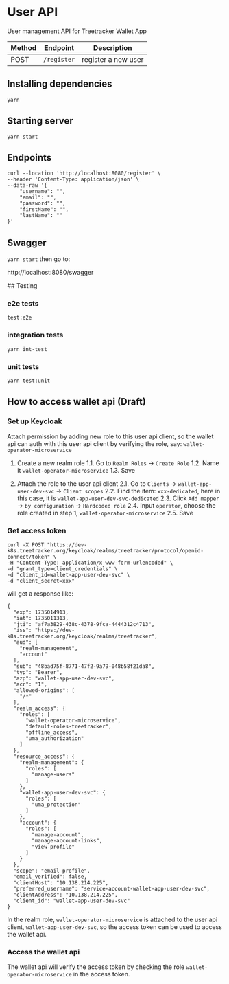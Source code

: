 # User API

User management API for Treetracker Wallet App

| Method | Endpoint    | Description         |
| ------ | ----------- | ------------------- |
| POST   | `/register` | register a new user |

## Installing dependencies

`yarn`

## Starting server

`yarn start`

## Endpoints

```
curl --location 'http://localhost:8080/register' \
--header 'Content-Type: application/json' \
--data-raw '{
    "username": "",
    "email": "",
    "password": "",
    "firstName": "",
    "lastName": ""
}'
```

## Swagger

`yarn start` then go to:

http://localhost:8080/swagger

## Testing

### e2e tests

`test:e2e`

### integration tests

`yarn int-test`

### unit tests

`yarn test:unit`

## How to access wallet api (Draft)

### Set up Keycloak

Attach permission by adding new role to this user api client, so the wallet api
can auth with this user api client by verifying the role, say:
`wallet-operator-microservice`

1. Create a new realm role 1.1. Go to `Realm Roles` -> `Create Role` 1.2. Name
   it `wallet-operator-microservice` 1.3. Save

2. Attach the role to the user api client 2.1. Go to `Clients` ->
   `wallet-app-user-dev-svc` -> `Client scopes` 2.2. Find the item:
   `xxx-dedicated`, here in this case, it is `wallet-app-user-dev-svc-dedicated`
   2.3. Click `Add mapper` -> `by configuration` -> `Hardcoded role` 2.4. Input
   `operator`, choose the role created in step 1, `wallet-operator-microservice`
   2.5. Save

### Get access token

```
curl -X POST "https://dev-k8s.treetracker.org/keycloak/realms/treetracker/protocol/openid-connect/token" \
-H "Content-Type: application/x-www-form-urlencoded" \
-d "grant_type=client_credentials" \
-d "client_id=wallet-app-user-dev-svc" \
-d "client_secret=xxx"
```

will get a response like:

```
{
  "exp": 1735014913,
  "iat": 1735011313,
  "jti": "af7a3829-438c-4378-9fca-4444312c4713",
  "iss": "https://dev-k8s.treetracker.org/keycloak/realms/treetracker",
  "aud": [
    "realm-management",
    "account"
  ],
  "sub": "48bad75f-8771-47f2-9a79-048b58f21da8",
  "typ": "Bearer",
  "azp": "wallet-app-user-dev-svc",
  "acr": "1",
  "allowed-origins": [
    "/*"
  ],
  "realm_access": {
    "roles": [
      "wallet-operator-microservice",
      "default-roles-treetracker",
      "offline_access",
      "uma_authorization"
    ]
  },
  "resource_access": {
    "realm-management": {
      "roles": [
        "manage-users"
      ]
    },
    "wallet-app-user-dev-svc": {
      "roles": [
        "uma_protection"
      ]
    },
    "account": {
      "roles": [
        "manage-account",
        "manage-account-links",
        "view-profile"
      ]
    }
  },
  "scope": "email profile",
  "email_verified": false,
  "clientHost": "10.138.214.225",
  "preferred_username": "service-account-wallet-app-user-dev-svc",
  "clientAddress": "10.138.214.225",
  "client_id": "wallet-app-user-dev-svc"
}
```

In the realm role, `wallet-operator-microservice` is attached to the user api
client, `wallet-app-user-dev-svc`, so the access token can be used to access the
wallet api.

### Access the wallet api

The wallet api will verify the access token by checking the role
`wallet-operator-microservice` in the access token.
